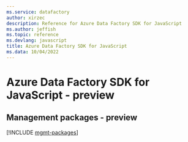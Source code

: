 ```yaml
---
ms.service: datafactory
author: xirzec
description: Reference for Azure Data Factory SDK for JavaScript
ms.author: jeffish
ms.topic: reference
ms.devlang: javascript
title: Azure Data Factory SDK for JavaScript
ms.data: 10/04/2022
---
```

# Azure Data Factory SDK for JavaScript - preview

## Management packages - preview
[!INCLUDE [mgmt-packages](data-factory-mgmt-index.md)]